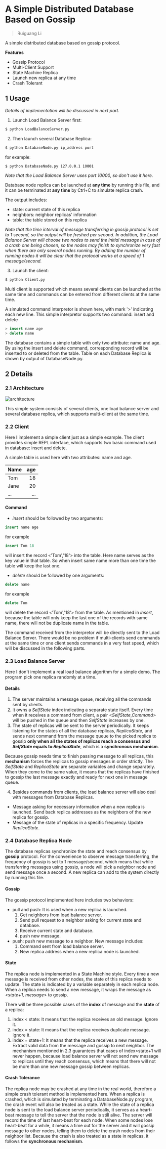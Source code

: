 # A Simple Distributed Database Based on Gossip

> Ruiguang Li

A simple distributed database based on gossip protocol.

**Features**
- Gossip Protocol
- Multi-Client Support
- State Machine Replica
- Launch new replica at any time
- Crash Tolerant

## 1 Usage
*Details of implementation will be discussed in next part.*

1. Launch Load Balance Server first:
```bash
$ python LoadBalanceServer.py
```

2. Then launch several Database Replica:
```bash
$ python DatabaseNode.py ip_address port
```

for example:
```bash
$ python DatabaseNode.py 127.0.0.1 10001
```
*Note that the Load Balance Server uses port 10000, so don't use it here.*

Database node replica can be launched at **any time** by running this file, and it can be terminated at **any time** by Ctrl+C to simulate replica crash.

The output includes:
- state: current state of this replica
- neighbors: neighbor replicas' information
- table: the table stored on this replica

*Note that the time interval of message transferring in gossip protocol is set to 1 second, so the output will be freshed per second. In addition, the Load Balance Server will choose two nodes to send the initial message in case of a crash one being chosen, so the nodes may finish to synchronize very fast when there are only several nodes running. By adding the number of running nodes it will be clear that the protocal works at a speed of 1 message/second.*

3. Launch the client:
```bash
$ python Client.py
```

Multi client is supported which means several clients can be launched at the same time and commands can be entered from different clients at the same time.

A simulated command interpretor is shown here, with mark '>' indicating each new line.
This simple interpretor supports two command: insert and delete
```sql
> insert name age
> delete name
```

The database contains a simple table with only two attribute: name and age. By using the insert and delete command, corresponding record will be inserted to or deleted from the table. Table on each Database Replica is shown by output of DatabaseNode.py.

## 2 Details
### 2.1 Architecture
![architecture](./arch.png)

This simple system consists of several clients, one load balance server and several database replica, which supports multi-client at the same time.

### 2.2 Client
Here I implement a simple client just as a simple example. The client provides simple REPL interface, which supports two basic command used in database: insert and delete.

A simple table is used here with two attributes: name and age.

| Name | age |
| - | -: |
| Tom | 18 |
| Jane | 20 |
| ... | ... |

#### Command
- *insert* should be followed by two arguments:
```sql
insert name age
```
for example
```sql
insert Tom 18
```
will insert the record <'Tom','18'> into the table.
Here name serves as the key value in that table. So when insert same name more than one time the table will keep the last one.

- *delete* should be followed by one arguments:
```sql
delete name
```
for example
```sql
delete Tom
```
will delete the record <'Tom','18'> from the table. As mentioned in *insert*, because the table will only keep the last one of the records with same name, there will not be duplicate name in the table.

The command received from the interpretor will be directly sent to the Load Balance Server. There would be no problem if multi-clients send commands at the same time or one client sends commands in a very fast speed, which will be discussed in the following parts.

### 2.3 Load Balance Server
Here I don't implement a real load balance algorithm for a simple demo. The program pick one replica randomly at a time.

#### Details
1. The server maintains a message queue, receiving all the commands sent by clients.
2. It owns a *SelfState* index indicating a separate state itself. Every time when it receives a command from client, a pair <*SelfState*,*Command*> will be pushed in the queue and then *SelfState* increases by one.
3. The state of replicas will be sent to the server periodically. It keeps listening for the states of all the database replicas, *ReplicaState*, and sends next command from the message queue to the picked replica to gossip **only when all the states of replicas reach a consensus and *SelfState* equals to *ReplicaState***, which is a **synchronous mechanism**.

Because gossip needs time to finish passing message to all replicas, this **mechanism** forces the replicas to gossip messages in order strictly. The *SelfState* and *ReplicaState* are separate variables and change separately. When they come to the same value, it means that the replicas have finished to gossip the last message exactly and ready for next one in message queue.

4. Besides commands from clients, the load balance server will also deal with messages from Database Replicas.
- Message asking for necessary information when a new replica is launched. Send back replica addresses as the neighbors of the new replica for gossip.
- Message of the state of replicas in a specific frequency. Update *ReplicaState*.

### 2.4 Database Replica Node
The database replicas synchronize the state and reach consensus by **gossip** protocol. For the convenience to observe message transferring, the frequency of gossip is set to 1 message/second, which means that while transferring messages using gossip, a node will pick a neighbor node and send message once a second.
A new replica can add to the system directly by running this file.

#### Gossip
The gossip protocol implemented here includes two behaviors:
- pull and push: It is used when a new replica is launched.
    1. Get neighbors from load balance server.
    2. Send pull request to a neighbor asking for current state and database.
    3. Receive current state and database.
    4. push new message.
- push: push new message to a neighbor.
    New message includes:
    1. Command sent from load balance server.
    2. New replica address when a new replica node is launched.

#### State
The replica node is implemented in a State Machine style. Every time a new message is received from other nodes, the state of this replica needs to update. The state is indicated by a variable separately in each replica node. When a replica needs to send a new message, it wraps the message as <*state+1, message*> to gossip.

There will be three possible cases of the **index** of message and the **state** of a replica:
1. index < state: It means that the replica receives an old message. Ignore it.
2. index = state: It means that the replica receives duplicate message. Ignore it.
3. index = state+1: It means that the replica receives a new message. Extract valid data from the message and gossip to next neighbor.
The mechanism mentioned in 2.3 guarantees that cases of index>state+1 will never happen, because load balance server will not send new message to replicas until they reach consensus, which means that there will not be more than one new message gossip between replicas.

#### Crash Tolerance
The replica node may be crashed at any time in the real world, therefore a simple crash tolerant method is implemented here. When a replica is crashed, which is simulated by terminating a DatabaseNode.py program, the crash event will also be treated as a state. While the state of a replica node is sent to the load balance server periodically, it serves as a heart-beat message to tell the server that the node is still alive. The server will record the time of last heart-beat for each node. When some nodes lose heart-beat for a while, it means a time out for the server and it will gossip message to other nodes, telling them to delete the crash nodes from their neighbor list. Because the crash is also treated as a state in replicas, it follows the **synchronous mechanism**.

